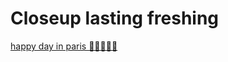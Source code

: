 # Closeup lasting freshing
[happy day in paris 🥳🥳🥳🥳🥳](https://www.youtube.com/watch?v=wgNPCKuX9ds&pp=ygUSaGFwcHkgZGF5IGluIHBhcmlz)
